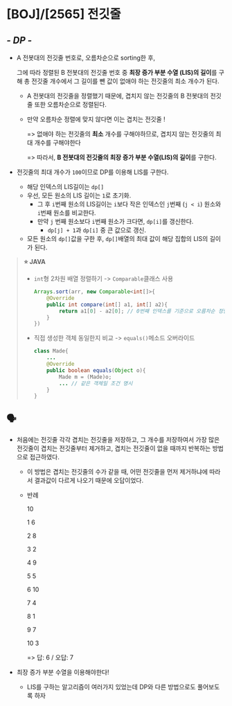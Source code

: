 # [BOJ]/[2565] 전깃줄

## *- DP -*

* A 전봇대의 전깃줄 번호로, 오름차순으로 sorting한 후,  

  그에 따라 정렬된 B 전봇대의 전깃줄 번호 중 **최장 증가 부분 수열 (LIS)의 길이**를 구해 총 전깃줄 개수에서 그 길이를 뺀 값이 없애야 하는 전깃줄의 최소 개수가 된다.

  * A 전봇대의 전깃줄을 정렬했기 때문에, 겹치지 않는 전깃줄의 B 전봇대의 전깃줄 또한 오름차순으로 정렬된다. 

  * 만약 오름차순 정렬에 맞지 않다면 이는 겹치는 전깃줄 !

    => 없애야 하는 전깃줄의 **최소** 개수를 구해야하므로, 겹치지 않는 전깃줄의 최대 개수를 구해야한다

    => 따라서, **B 전봇대의 전깃줄의 최장 증가 부분 수열(LIS)의 길이**를 구한다.

* 전깃줄의 최대 개수가 `100`이므로 DP를 이용해 LIS를 구한다.

  * 해당 인덱스의 LIS길이는 `dp[]`
  * 우선, 모든 원소의 LIS 길이는 `1`로 초기화.
    * 그 후 `i`번째 원소의 LIS길이는 `i`보다 작은 인덱스인 `j`번째 (`j < i`) 원소와 `i`번째 원소를 비교한다.
    * 만약 `j` 번째 원소보다 `i`번째 원소가 크다면, `dp[i]`를 갱신한다.
      * `dp[j] + 1`과 `dp[i]` 중 큰 값으로 갱신.
  * 모든 원소의 `dp[]`값을 구한 후, `dp[]`배열의 최대 값이 해당 집합의 LIS의 길이가 된다.

> **:star: JAVA**
>
> * `int`형 2차원 배열 정렬하기 -> `Comparable`클래스 사용
>
>   ```java
>   Arrays.sort(arr, new Comparable<int[]>{
>   	@Override
>   	public int compare(int[] a1, int[] a2){
>   		return a1[0] - a2[0]; // 0번째 인덱스를 기준으로 오름차순 정렬
>   	}
>   })
>   ```
>
> * 직접 생성한 객체 동일한지 비교 ->  `equals()`메소드 오버라이드
>
>   ```java
>   class Made{
>       ...
>   	@Override
>       public boolean equals(Object o){
>           Made m = (Made)o;
>           ... // 같은 객체일 조건 명시
>       }
>   }
>   ```
>
>   

## :speaking_head:

* 처음에는 전깃줄 각각 겹치는 전깃줄을 저장하고, 그 개수를 저장하여서 가장 많은 전깃줄이 겹치는 전깃줄부터 제거하고, 겹치는 전깃줄이 없을 때까지 반복하는 방법으로 접근하였다.

  * 이 방법은 겹치는 전깃줄의 수가 같을 때, 어떤 전깃줄을 먼저 제거하냐에 따라서 결과값이 다르게 나오기 때문에 오답이었다.

  * 반례

    10

    1 6

    2 8

    3 2

    4 9

    5 5

    6 10

    7 4

    8 1

    9 7

    10 3

    => 답: 6 / 오답: 7

* 최장 증가 부분 수열을 이용해야한다!

  * LIS를 구하는 알고리즘이 여러가지 있었는데 DP와 다른 방법으로도 풀어보도록 하자



